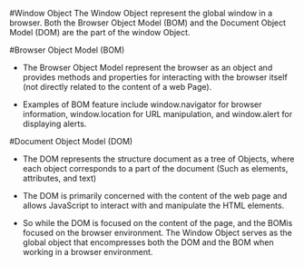 #Window Object
The Window Object represent the global window in a browser. Both the Browser Object Model (BOM) and the Document Object Model (DOM) are the part of the window Object.

#Browser Object Model (BOM)
- The Browser Object Model represent the browser as an object and provides methods and properties for interacting with the browser itself (not directly related to the content of a web Page).

- Examples of BOM feature include window.navigator for browser information, window.location for URL manipulation, and window.alert for displaying alerts.

#Document Object Model (DOM)
- The DOM represents the structure document as a tree of Objects, where each object corresponds to a part of the document (Such as elements, attributes, and text)

- The DOM is primarily concerned with the content of the web page and allows JavaScript to interact with and manipulate the HTML elements.

- So while the DOM is focused on the content of the page, and the BOMis focused on the browser environment. The Window Object serves as the global object that encompresses both the DOM and the BOM when working in a browser environment.